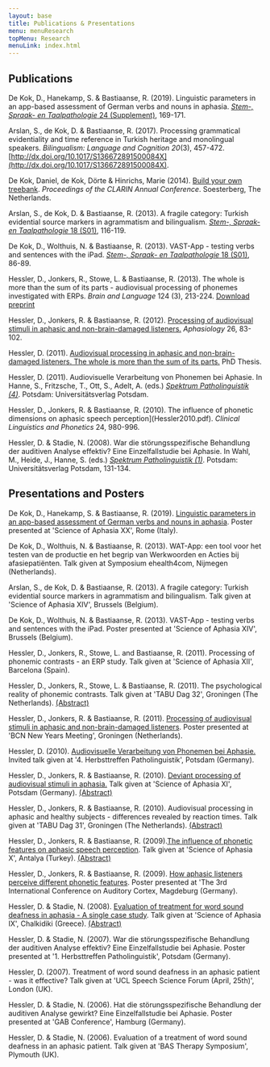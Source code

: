 ```yaml
---
layout: base
title: Publications & Presentations
menu: menuResearch
topMenu: Research
menuLink: index.html
---
```



Publications 
------------
De Kok, D., Hanekamp, S. & Bastiaanse, R. (2019). Linguistic parameters in an app-based assessment of German verbs and nouns in aphasia. [*Stem-, Spraak- en Taalpathologie* 24 (Supplement)](https://sstp.nl/article/view/35738/33292), 169-171.

Arslan, S., de Kok, D. & Bastiaanse, R. (2017). Processing grammatical evidentiality and time reference in Turkish heritage and monolingual speakers. *Bilingualism: Language and Cognition 20*(3), 457-472. [http://dx.doi.org/10.1017/S136672891500084X](http://dx.doi.org/10.1017/S136672891500084X).

De Kok, Daniel, de Kok, Dörte & Hinrichs, Marie (2014). [Build your own treebank](http://www.clarin.eu/sites/default/files/cac2014_submission_8_0.pdf). *Proceedings of the CLARIN Annual Conference*.  Soesterberg, The Netherlands.

Arslan, S., de Kok, D. & Bastiaanse, R. (2013). A fragile category: Turkish evidential source markers in agrammatism and bilingualism. [*Stem-, Spraak- en Taalpathologie* 18 (S01)](http://rjh.ub.rug.nl/sstp/article/view/11250/8753), 116-119.

De Kok, D., Wolthuis, N. & Bastiaanse, R. (2013). VAST-App - testing verbs and sentences with the iPad. [*Stem-, Spraak- en Taalpathologie* 18 (S01)](http://rjh.ub.rug.nl/sstp/article/view/11250/8753), 86-89.

Hessler, D., Jonkers, R., Stowe, L. & Bastiaanse, R. (2013). The whole is more than the sum of its parts - audiovisual processing of phonemes investigated with ERPs. *Brain and Language* 124 (3), 213-224. [Download preprint](Hessler2013.pdf)

Hessler, D., Jonkers, R. & Bastiaanse, R. (2012). [Processing of audiovisual stimuli in aphasic and non-brain-damaged listeners.](http://www.tandfonline.com/doi/abs/10.1080/02687038.2011.608840) *Aphasiology* 26, 83-102.

Hessler, D. (2011). [Audiovisual processing in aphasic and non-brain-damaged listeners. The whole is more than the sum of its parts.](http://irs.ub.rug.nl/ppn/338802789) PhD Thesis. 

Hessler, D. (2011). Audiovisuelle Verarbeitung von Phonemen bei Aphasie. In Hanne, S., Fritzsche, T., Ott, S., Adelt, A. (eds.) [*Spektrum Patholinguistik (4)*](http://opus.kobv.de/ubp/volltexte/2011/5314/pdf/spath04.pdf). Potsdam: Universitätsverlag Potsdam.

Hessler, D., Jonkers, R. & Bastiaanse, R. (2010). The influence of phonetic dimensions on aphasic speech perception](Hessler2010.pdf). *Clinical Linguistics and Phonetics* 24, 980-996.

Hessler, D. & Stadie, N. (2008). War die st&ouml;rungsspezifische Behandlung der auditiven Analyse effektiv? Eine Einzelfallstudie bei Aphasie. In Wahl, M., Heide, J., Hanne, S. (eds.) [*Spektrum Patholinguistik (1)*](spektrum.pdf). Potsdam: Universit&auml;tsverlag Potsdam, 131-134.

Presentations and Posters
--------------------------

De Kok, D., Hanekamp, S. & Bastiaanse, R. (2019). [Linguistic parameters in an app-based assessment of German verbs and nouns in aphasia](/research/soa2019/). Poster presented at 'Science of Aphasia XX', Rome (Italy). 

De Kok, D., Wolthuis, N. & Bastiaanse, R. (2013). WAT-App: een tool voor het testen van de productie en het begrip van Werkwoorden en Acties bij afasiepati&euml;nten. Talk given at Symposium ehealth4com, Nijmegen (Netherlands).

Arslan, S., de Kok, D. & Bastiaanse, R. (2013). A fragile category: Turkish evidential source markers in agrammatism and bilingualism. Talk given at 'Science of Aphasia XIV', Brussels (Belgium).

De Kok, D., Wolthuis, N. & Bastiaanse, R. (2013). VAST-App - testing verbs and sentences with the iPad. Poster presented at 'Science of Aphasia XIV', Brussels (Belgium).

Hessler, D., Jonkers, R., Stowe, L. and Bastiaanse, R. (2011). Processing of phonemic contrasts - an ERP study. Talk given at 'Science of Aphasia XII', Barcelona (Spain). 

Hessler, D., Jonkers, R., Stowe, L. & Bastiaanse, R. (2011).  The psychological reality of phonemic contrasts. Talk given at 'TABU Dag 32', Groningen (The Netherlands). [(Abstract)](AbTabu2011.pdf)

Hessler, D., Jonkers, R. & Bastiaanse, R. (2011). [Processing of audiovisual stimuli in aphasic and non-brain-damaged listeners](BCN2011.pdf). Poster presented at 'BCN New Years Meeting', Groningen (Netherlands).

Hessler, D. (2010). [Audiovisuelle Verarbeitung von Phonemen bei Aphasie.](Herbsttreffen2010.pdf) Invited talk given at '4. Herbsttreffen Patholinguistik', Potsdam (Germany).

Hessler, D., Jonkers, R. & Bastiaanse, R. (2010). [Deviant processing of audiovisual stimuli in aphasia.](soa2010.pdf) Talk given at 'Science of Aphasia XI', Potsdam (Germany). [(Abstract)](AbSoa2010.pdf)

Hessler, D., Jonkers, R. & Bastiaanse, R. (2010). Audiovisual processing in aphasic and healthy subjects - differences revealed by reaction times. Talk given at 'TABU Dag 31', Groningen (The Netherlands). [(Abstract)](AbTabu2010.pdf)

Hessler, D., Jonkers, R. & Bastiaanse, R. (2009).[The influence of phonetic features on aphasic speech perception](Soa2009.pdf). Talk given at 'Science of Aphasia X', Antalya (Turkey). [(Abstract)](AbSoa2009.pdf)

Hessler, D., Jonkers, R. & Bastiaanse, R. (2009). [How aphasic listeners perceive different phonetic features](AudCortex.pdf). Poster presented at 'The 3rd International Conference on Auditory Cortex, Magdeburg (Germany).

Hessler, D. & Stadie, N. (2008). [Evaluation of treatment for word sound deafness in aphasia - A single case study](Soa2008.pdf). Talk given at 'Science of Aphasia IX', Chalkidiki (Greece). [(Abstract)](AbSoa2008.pdf)

Hessler, D. & Stadie, N. (2007). War die st&ouml;rungsspezifische Behandlung der auditiven Analyse effektiv? Eine Einzelfallstudie bei Aphasie. Poster presented at '1. Herbsttreffen Patholinguistik', Potsdam (Germany).

Hessler, D. (2007). Treatment of word sound deafness in an aphasic patient - was it effective? Talk given at 'UCL Speech Science Forum (April, 25th)', London (UK).

Hessler, D. & Stadie, N. (2006). Hat die st&ouml;rungsspezifische Behandlung der auditiven Analyse gewirkt? Eine Einzelfallstudie bei Aphasie. Poster presented at 'GAB Conference', Hamburg (Germany).

Hessler, D. & Stadie, N. (2006). Evaluation of a treatment of word sound deafness in an aphasic patient. Talk given at 'BAS Therapy Symposium', Plymouth (UK).
